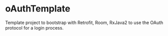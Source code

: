# oAuthTemplate
Template project to bootstrap with Retrofit, Room, RxJava2 to use the OAuth protocol for a login process. 
